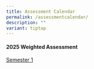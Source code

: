 ```yaml
---
title: Assessment Calendar
permalink: /assessmentcalendar/
description: ""
variant: tiptap
---
```

<h4>2025 Weighted Assessment</h4>
<p><a href="https://docs.google.com/spreadsheets/d/1rfcaUIMRQpsPX5Uy2B1Yz71ey9gEdLUj/edit?usp=sharing&amp;ouid=104238018055386807409&amp;rtpof=true&amp;sd=true" rel="noopener nofollow" target="_blank">Semester 1</a>
</p>
<p></p>